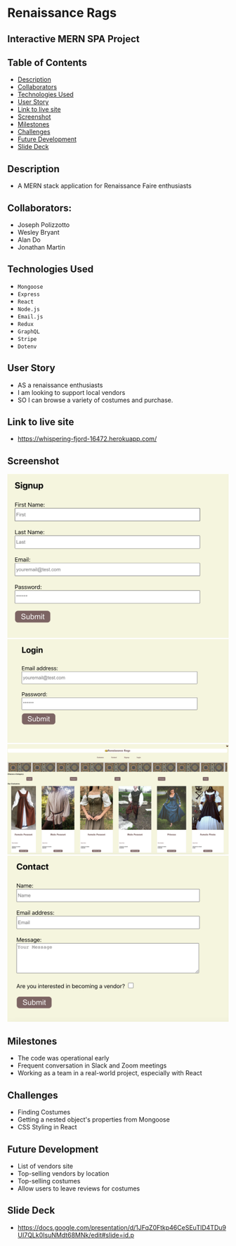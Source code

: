 # Renaissance Rags

## Interactive MERN SPA Project

## Table of Contents

- [Description](#description)
- [Collaborators](#collaborators)
- [Technologies Used](#technologies-used)
- [User Story](#user-story)
- [Link to live site](#link-to-live-site)
- [Screenshot](#screenshot)
- [Milestones](#milestones)
- [Challenges](#challenges)
- [Future Development](#future-development)
- [Slide Deck](#slide-deck)

## Description

- A MERN stack application for Renaissance Faire enthusiasts

## Collaborators:

- Joseph Polizzotto
- Wesley Bryant
- Alan Do
- Jonathan Martin

## Technologies Used

- `Mongoose`
- `Express`
- `React`
- `Node.js`
- `Email.js`
- `Redux`
- `GraphQL`
- `Stripe`
- `Dotenv`

## User Story

- AS a renaissance enthusiasts
- I am looking to support local vendors
- SO I can browse a variety of costumes and purchase.

## Link to live site

- https://whispering-fjord-16472.herokuapp.com/

## Screenshot

![screenshot](https://github.com/polizoto/renaissance-rags/blob/main/client/public/images/signup-screenshot.png)
![screenshot](https://github.com/polizoto/renaissance-rags/blob/main/client/public/images/login-screenshot.png)
![screenshot](https://github.com/polizoto/renaissance-rags/blob/main/client/public/images/costumes-screenshot.png)
![screenshot](https://github.com/polizoto/renaissance-rags/blob/main/client/public/images/contact-screenshot.png)

## Milestones

- The code was operational early
- Frequent conversation in Slack and Zoom meetings
- Working as a team in a real-world project, especially with React

## Challenges

- Finding Costumes
- Getting a nested object's properties from Mongoose
- CSS Styling in React

## Future Development

- List of vendors site
- Top-selling vendors by location
- Top-selling costumes
- Allow users to leave reviews for costumes

## Slide Deck

- https://docs.google.com/presentation/d/1JFqZ0Ftkp46CeSEuTID4TDu9UI7QLk0IsuNMdt68MNk/edit#slide=id.p
